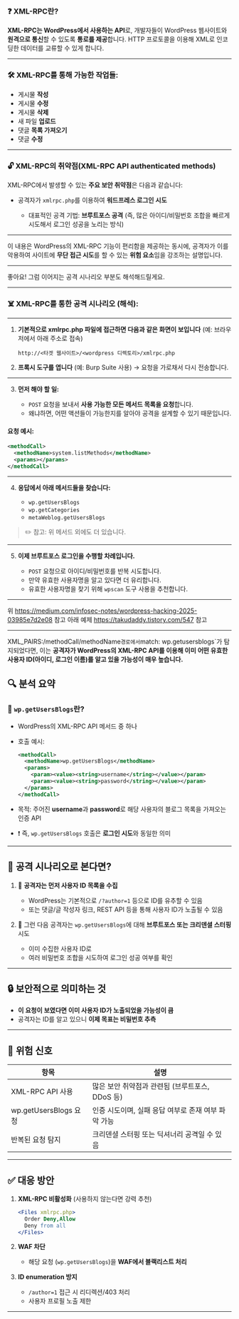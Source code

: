 ### ❓ XML-RPC란?

**XML-RPC는 WordPress에서 사용하는 API**로,
개발자들이 WordPress 웹사이트와 **원격으로 통신**할 수 있도록 **통로를 제공**합니다. HTTP 프로토콜을 이용해 XML로 인코딩한 데이터를 교류할 수 있게 합니다.

---

### 🛠️ XML-RPC를 통해 가능한 작업들:

* 게시물 **작성**
* 게시물 **수정**
* 게시물 **삭제**
* 새 파일 **업로드**
* 댓글 **목록 가져오기**
* 댓글 **수정**

---

### 🔓 XML-RPC의 취약점(XML-RPC API authenticated methods)

XML-RPC에서 발생할 수 있는 **주요 보안 취약점**은 다음과 같습니다:

* 공격자가 `xmlrpc.php`를 이용하여 **워드프레스 로그인 시도**

  * 대표적인 공격 기법: **브루트포스 공격**
    (즉, 많은 아이디/비밀번호 조합을 빠르게 시도해서 로그인 성공을 노리는 방식)

---

이 내용은 WordPress의 XML-RPC 기능이 편리함을 제공하는 동시에,
공격자가 이를 악용하여 사이트에 **무단 접근 시도**를 할 수 있는 **위험 요소**임을 강조하는 설명입니다.

---
좋아요!
그럼 이어지는 공격 시나리오 부분도 해석해드릴게요.

---

### ☠️ XML-RPC를 통한 공격 시나리오 (해석):

---

1. **기본적으로 xmlrpc.php 파일에 접근하면 다음과 같은 화면이 보입니다**
   (예: 브라우저에서 아래 주소로 접속)

   ```
   http://<타겟 웹사이트>/<wordpress 디렉토리>/xmlrpc.php
   ```

2. **프록시 도구를 엽니다** (예: Burp Suite 사용)
   → 요청을 가로채서 다시 전송합니다.

---

3. **먼저 해야 할 일:**

   * `POST` 요청을 보내서 **사용 가능한 모든 메서드 목록을 요청**합니다.
   * 왜냐하면, 어떤 액션들이 가능한지를 알아야 공격을 설계할 수 있기 때문입니다.

#### 요청 예시:

```xml
<methodCall>
  <methodName>system.listMethods</methodName>
  <params></params>
</methodCall>
```

---

4. **응답에서 아래 메서드들을 찾습니다:**

   * `wp.getUsersBlogs`
   * `wp.getCategories`
   * `metaWeblog.getUsersBlogs`

> ✏️ 참고: 위 메서드 외에도 더 있습니다.

---

5. **이제 브루트포스 로그인을 수행할 차례입니다.**

   * `POST` 요청으로 아이디/비밀번호를 반복 시도합니다.
   * 만약 유효한 사용자명을 알고 있다면 더 유리합니다.
   * 유효한 사용자명을 찾기 위해 `wpscan` 도구 사용을 추천합니다.

---

위 https://medium.com/infosec-notes/wordpress-hacking-2025-03985e7d2e08 참고
아래 예제 https://takudaddy.tistory.com/547 참고

---

XML_PAIRS:/methodCall/methodName` 경로에서 `match: wp.getusersblogs`가 탐지되었다면, 이는 **공격자가 WordPress의 XML-RPC API를 이용해 이미 어떤 유효한 사용자 ID(아이디, 로그인 이름)를 알고 있을 가능성이 매우 높습니다.**

## 🔍 분석 요약

### 📌 `wp.getUsersBlogs`란?

* WordPress의 XML-RPC API 메서드 중 하나
* 호출 예시:

  ```xml
  <methodCall>
    <methodName>wp.getUsersBlogs</methodName>
    <params>
      <param><value><string>username</string></value></param>
      <param><value><string>password</string></value></param>
    </params>
  </methodCall>
  ```
* 목적: 주어진 **username**과 **password**로 해당 사용자의 블로그 목록을 가져오는 인증 API
* ❗ 즉, `wp.getUsersBlogs` 호출은 **로그인 시도**와 동일한 의미

---

## 🧠 공격 시나리오로 본다면?

1. 🔎 **공격자는 먼저 사용자 ID 목록을 수집**

   * WordPress는 기본적으로 `/?author=1` 등으로 ID를 유추할 수 있음
   * 또는 댓글/글 작성자 링크, REST API 등을 통해 사용자 ID가 노출될 수 있음

2. 🎯 그런 다음 공격자는 `wp.getUsersBlogs`에 대해 **브루트포스 또는 크리덴셜 스터핑** 시도

   * 이미 수집한 사용자 ID로
   * 여러 비밀번호 조합을 시도하여 로그인 성공 여부를 확인

---

## 🔒 보안적으로 의미하는 것

* **이 요청이 보였다면 이미 사용자 ID가 노출되었을 가능성이 큼**
* 공격자는 ID를 알고 있으니 **이제 목표는 비밀번호 추측**

---

## 🚨 위험 신호

| 항목                  | 설명                             |
| ------------------- | ------------------------------ |
| XML-RPC API 사용      | 많은 보안 취약점과 관련됨 (브루트포스, DDoS 등) |
| wp.getUsersBlogs 요청 | 인증 시도이며, 실패 응답 여부로 존재 여부 파악 가능 |
| 반복된 요청 탐지           | 크리덴셜 스터핑 또는 딕셔너리 공격일 수 있음      |

---

## ✅ 대응 방안

1. **XML-RPC 비활성화** (사용하지 않는다면 강력 추천)

   ```apache
   <Files xmlrpc.php>
     Order Deny,Allow
     Deny from all
   </Files>
   ```

2. **WAF 차단**

   * 해당 요청 (`wp.getUsersBlogs`)을 **WAF에서 블랙리스트 처리**

3. **ID enumeration 방지**

   * `/author=1` 접근 시 리디렉션/403 처리
   * 사용자 프로필 노출 제한

---
